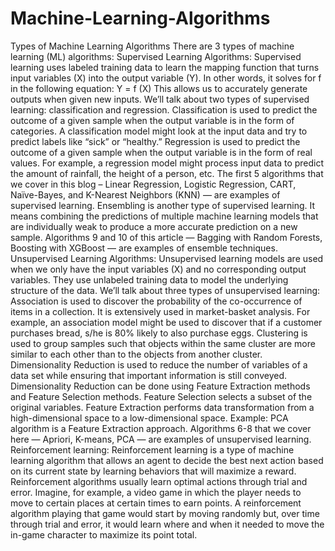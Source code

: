 # Machine-Learning-Algorithms
Types of Machine Learning Algorithms There are 3 types of machine learning (ML) algorithms:  Supervised Learning Algorithms: Supervised learning uses labeled training data to learn the mapping function that turns input variables (X) into the output variable (Y). In other words, it solves for f in the following equation:  Y = f (X) This allows us to accurately generate outputs when given new inputs.  We’ll talk about two types of supervised learning: classification and regression.  Classification is used to predict the outcome of a given sample when the output variable is in the form of categories. A classification model might look at the input data and try to predict labels like “sick” or “healthy.”  Regression is used to predict the outcome of a given sample when the output variable is in the form of real values. For example, a regression model might process input data to predict the amount of rainfall, the height of a person, etc.  The first 5 algorithms that we cover in this blog – Linear Regression, Logistic Regression, CART, Naïve-Bayes, and K-Nearest Neighbors (KNN) — are examples of supervised learning.  Ensembling is another type of supervised learning. It means combining the predictions of multiple machine learning models that are individually weak to produce a more accurate prediction on a new sample. Algorithms 9 and 10 of this article — Bagging with Random Forests, Boosting with XGBoost — are examples of ensemble techniques.  Unsupervised Learning Algorithms: Unsupervised learning models are used when we only have the input variables (X) and no corresponding output variables. They use unlabeled training data to model the underlying structure of the data.  We’ll talk about three types of unsupervised learning:  Association is used to discover the probability of the co-occurrence of items in a collection. It is extensively used in market-basket analysis. For example, an association model might be used to discover that if a customer purchases bread, s/he is 80% likely to also purchase eggs.  Clustering is used to group samples such that objects within the same cluster are more similar to each other than to the objects from another cluster.  Dimensionality Reduction is used to reduce the number of variables of a data set while ensuring that important information is still conveyed. Dimensionality Reduction can be done using Feature Extraction methods and Feature Selection methods. Feature Selection selects a subset of the original variables. Feature Extraction performs data transformation from a high-dimensional space to a low-dimensional space. Example: PCA algorithm is a Feature Extraction approach.  Algorithms 6-8 that we cover here — Apriori, K-means, PCA — are examples of unsupervised learning.  Reinforcement learning: Reinforcement learning is a type of machine learning algorithm that allows an agent to decide the best next action based on its current state by learning behaviors that will maximize a reward.  Reinforcement algorithms usually learn optimal actions through trial and error. Imagine, for example, a video game in which the player needs to move to certain places at certain times to earn points. A reinforcement algorithm playing that game would start by moving randomly but, over time through trial and error, it would learn where and when it needed to move the in-game character to maximize its point total.
